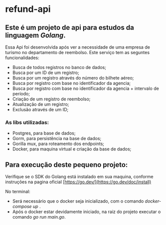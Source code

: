 # refund-api

## Este é um projeto de api para estudos da linguagem *Golang*. 


Essa Api foi desenvolvida após ver a necessidade de uma empresa de turismo no departamento de reembolso. Este serviço tem as seguntes funcionalidades: 

- Busca de todos registros no banco de dados;
- Busca por um ID de um registro;
- Busca por um registro através do número do bilhete aéreo;
- Busca por registro com base no identificador da agencia;
- Busca por registro com base no identificador da agencia + intervalo de período;
- Criação de um registro de reembolso;
- Atualização de um registro;
- Exclusão através de um ID;

### As libs utilizadas: 

- Postgres, para base de dados;
- Gorm, para persistência na base de dados;
- Gorilla mux, para roteamento dos endpoints;
- Docker, para maquina virtual e criação da base de dados;

## Para execução deste pequeno projeto: 

Verifique se o SDK do Golang está instalado em sua maquina, conforme instruções na pagina oficial [https://go.dev/](https://go.dev/doc/install)

No terminal:

- Será necessário que o docker seja inicializado, com o comando *docker-compose up* .
- Após o docker estar devidamente iniciado, na raiz do projeto executar o comando *go run main.go*.
